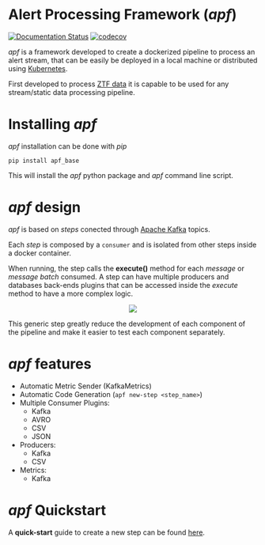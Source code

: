 Alert Processing Framework (*apf*)
================================================

[![Documentation Status](https://readthedocs.org/projects/apf/badge/?version=latest)](https://apf.readthedocs.io/en/latest/?badge=latest) [![codecov](https://codecov.io/gh/alercebroker/APF/branch/master/graph/badge.svg)](https://codecov.io/gh/alercebroker/APF)


*apf* is a framework developed to create a dockerized pipeline to
process an alert stream, that can be easily be deployed in a local
machine or distributed using [Kubernetes](https://kubernetes.io).

First developed to process [ZTF data](https://www.ztf.caltech.edu/) it
is capable to be used for any stream/static data processing pipeline.

Installing *apf*
================

*apf* installation can be done with *pip*

``` {.sourceCode .bash}
pip install apf_base
```

This will install the *apf* python package and *apf* command line
script.

*apf* design
============

*apf* is based on *steps* conected through [Apache
Kafka](https://kafka.apache.org/) topics.

Each *step* is composed by a `consumer` and is isolated from other
steps inside a docker container.

When running, the step calls the **execute()** method for each *message* or *message batch*
consumed. A step can have multiple producers and databases back-ends
plugins that can be accessed inside the *execute* method to have a more
complex logic.


<p align="center">
  <img src="docs/source/_static/images/apf-flow.png">
</p>


This generic step greatly reduce the development of each component of
the pipeline and make it easier to test each component separately.


*apf* features
==============

- Automatic Metric Sender (KafkaMetrics)
- Automatic Code Generation (`apf new-step <step_name>`)
- Multiple Consumer Plugins:
  - Kafka
  - AVRO
  - CSV
  - JSON
- Producers:
  - Kafka
  - CSV
- Metrics:
  - Kafka

*apf* Quickstart
===================

A **quick-start** guide to create a new step can be found [here](https://apf.readthedocs.io/en/latest/new_step.html).
